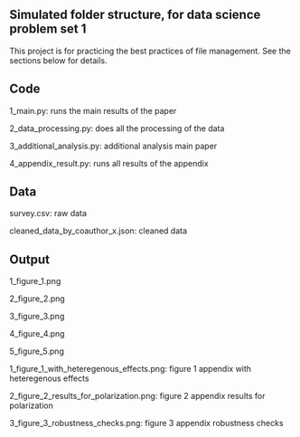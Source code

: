 ## Simulated folder structure, for data science problem set 1
This project is for practicing the best practices of file management. See the sections below for details.

## Code
1_main.py: runs the main results of the paper

2_data_processing.py: does all the processing of the data

3_additional_analysis.py: additional analysis main paper

4_appendix_result.py: runs all results of the appendix

## Data
survey.csv: raw data

cleaned_data_by_coauthor_x.json: cleaned data

## Output
1_figure_1.png

2_figure_2.png

3_figure_3.png

4_figure_4.png

5_figure_5.png

1_figure_1_with_heteregenous_effects.png: figure 1 appendix with heteregenous effects

2_figure_2_results_for_polarization.png: figure 2 appendix results for polarization

3_figure_3_robustness_checks.png: figure 3 appendix robustness checks
